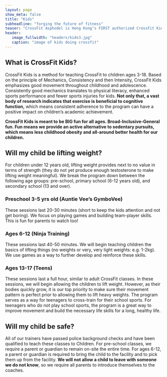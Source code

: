 ```yaml
---
layout: page
show_meta: false
title: "Kids"
subheadline: "forging the future of fitness"
teaser: "CrossFit Asphodel is Hong Kong’s FIRST authorized CrossFit Kids and CrossFit Teens program."
header:
   image_fullwidth: "headers/kids3.jpg"
   caption: "image of kids doing crossfit"
---
```


## What is CrossFit Kids?
CrossFit Kids is a method for teaching CrossFit to children ages 3-18. Based on the principle of Mechanics, Consistency and then Intensity, CrossFit Kids emphasizes good movement throughout childhood and adolescence. Consistently good mechanics translates to physical literacy, enhanced sports performance and fewer sports injuries for kids. **Not only that, a vast body of research indicates that exercise is beneficial to cognitive function,** which means consistent adherence to the program can have a positive impact on children’s academic achievement.

**CrossFit Kids is meant to be BIG fun for all ages. Broad-Inclusive-General fun. Fun means we provide an active alternative to sedentary pursuits, which means less childhood obesity and all-around better health for our children.**

## Will my child be lifting weight?
For children under 12 years old, lifting weight provides next to no value in terms of strength (they do not yet produce enough testosterone to make lifting weight meaningful).  We break the program down between the following age groups: pre-school, primary school (6-12 years old), and secondary school (13 and over).

### Preschool 3-5 yrs old (Auntie Vee’s GymboVee)
These sessions last 20-30 minutes (short to keep the kids attention and not get boring).  We focus on playing games and building team-player skills.  This is fun for parents to watch too!

### Ages 6-12 (Ninja Training)
These sessions last 40-50 minutes.  We will begin teaching children the basics of lifting things (no weights or very, very light weights: e.g. 1-2kg).  We use games as a way to further develop and reinforce these skills.

### Ages 13-17 (Teens)
These sessions last a full hour, similar to adult CrossFit classes.  In these sessions, we will begin allowing the children to lift weight.  However, as their bodies quickly grow, it is our top priority to make sure their movement pattern is perfect prior to allowing them to lift heavy weights.  The program serves as a way for teenagers to cross-train for their school sports.  For teenagers who do not play school sports, the program is a great way to improve movement and build the necessary life skills for a long, healthy life.

## Will my child be safe?
All of our trainers have passed police background checks and have been qualified to teach these classes to Children.  For pre-school classes, we require a parent or guardian to remain on-site the entire time.  For ages 6-12, a parent or guardian is required to bring the child to the facility and to pick them up from the facility.  **We will not allow a child to leave with someone we do not know**, so we require all parents to introduce themselves to the coaches.
